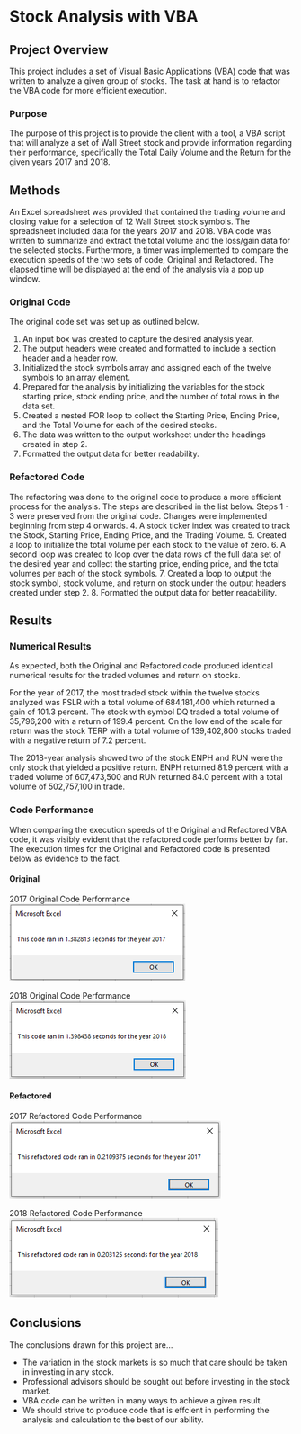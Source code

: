 # Stock Analysis with VBA

## Project Overview
This project includes a set of Visual Basic Applications (VBA) code that was written to analyze a given group of stocks. The task at hand is to refactor the VBA code for more efficient execution.

### Purpose
The purpose of this project is to provide the client with a tool, a VBA script that will analyze a set of Wall Street stock and provide information regarding their performance, specifically the Total Daily Volume and the Return for the given years 2017 and 2018.

## Methods
An Excel spreadsheet was provided that contained the trading volume and closing value for a selection of 12 Wall Street stock symbols. The spreadsheet included data for the years 2017 and 2018. VBA code was written to summarize and extract the total volume and the loss/gain data for the selected stocks. Furthermore, a timer was implemented to compare the execution speeds of the two sets of code, Original and Refactored. The elapsed time will be displayed at the end of the analysis via a pop up window.

### Original Code
The original code set was set up as outlined below.
1. An input box was created to capture the desired analysis year.
2. The output headers were created and formatted to include a section header and a header row.
3. Initialized the stock symbols array and assigned each of the twelve symbols to an array element.
4. Prepared for the analysis by initializing the variables for the stock starting price, stock ending price, and the number of total rows in the data set.
5. Created a nested FOR loop to collect the Starting Price, Ending Price, and the Total Volume for each of the desired stocks.
6. The data was written to the output worksheet under the headings created in step 2.
7. Formatted the output data for better readability. 

### Refactored Code
The refactoring was done to the original code to produce a more efficient process for the analysis.  The steps are described in the list below. Steps 1 - 3 were preserved from the original code. Changes were implemented beginning from step 4 onwards.
4. A stock ticker index was created to track the Stock, Starting Price, Ending Price, and the Trading Volume.
5. Created a loop to initialize the total volume per each stock to the value of zero.
6. A second loop was created to loop over the data rows of the full data set of the desired year and collect the starting price, ending price, and the total volumes per each of the stock symbols.
7. Created a loop to output the stock symbol, stock volume, and return on stock under the output headers created under step 2.
8. Formatted the output data for better readability.

## Results

### Numerical Results
As expected, both the Original and Refactored code produced identical numerical results for the traded volumes and return on stocks.

For the year of 2017, the most traded stock within the twelve stocks analyzed was FSLR with a total volume of 684,181,400 which returned a gain of 101.3 percent. The stock with symbol DQ traded a total volume of 35,796,200 with a return of 199.4 percent. On the low end of the scale for return was the stock TERP with a total volume of 139,402,800 stocks traded with a negative return of 7.2 percent.

The 2018-year analysis showed two of the stock ENPH and RUN were the only stock that yielded a positive return. ENPH returned 81.9 percent with a traded volume of 607,473,500 and RUN returned 84.0 percent with a total volume of 502,757,100 in trade.

### Code Performance
When comparing the execution speeds of the Original and Refactored VBA code, it was visibly evident that the refactored code performs better by far. The execution times for the Original and Refactored code is presented below as evidence to the fact.

#### Original
2017 Original Code Performance
![Year_2017_Original_Code_Performance](Resources/Original_2017.PNG)

2018 Original Code Performance
![Year_2018_Original_Code_Performance](Resources/Original_2018.png)

#### Refactored
2017 Refactored Code Performance
![Year_2017_Refactored_Code_Performance](Resources/VBA_Challenge_2017.png)

2018 Refactored Code Performance
![Year_2018_Refactored_Code_Performance](Resources/VBA_Challenge_2018.png)

## Conclusions
The conclusions drawn for this project are...
- The variation in the stock markets is so much that care should be taken in investing in any stock.
- Professional advisors should be sought out before investing in the stock market.
- VBA code can be written in many ways to achieve a given result.
- We should strive to produce code that is effcient in performing the analysis and calculation to the best of our ability.